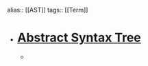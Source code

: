 alias:: [[AST]]
tags:: [[Term]]

- # [Abstract Syntax Tree](https://en.wikipedia.org/wiki/Abstract_syntax_tree)
	-